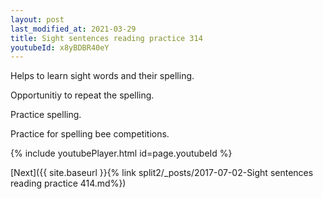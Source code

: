 ```yaml
---
layout: post
last_modified_at: 2021-03-29
title: Sight sentences reading practice 314
youtubeId: x8yBDBR40eY
---
```

 
 
Helps to learn sight words and their spelling.

Opportunitiy to repeat the spelling. 

Practice spelling. 
 
Practice for spelling bee competitions. 
 
{% include youtubePlayer.html id=page.youtubeId %}
 
 

[Next]({{ site.baseurl }}{% link  split2/_posts/2017-07-02-Sight sentences reading practice 414.md%})
 

